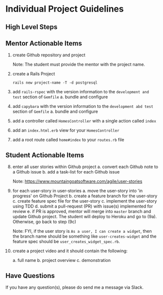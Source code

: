 # Individual Project Guidelines

## High Level Steps

## Mentor Actionable Items

1. create Github repository and project

   Note: The student must provide the mentor with the project name.

2. create a Rails Project

   ```text
   rails new project-name -T -d postgresql
   ```

3. add `rails-rspec` with the version information to the `development and test` section of `Gemfile`
   a. bundle and configure

4. add `capybara` with the version information to the `development abd test` section of `Gemfile`
   a. bundle and configure

5. add a controller called `HomesController` with a single action called `index`

6. add an `index.html.erb` view for your `HomesController`

7. add a root route called `home#index` to your `routes.rb` file

## Student Actionable Items

8. enter all user stories within Github project
   a. convert each Github note to a Github issue
   b. add a task-list for each Github issue

   Note: https://www.mountaingoatsoftware.com/agile/user-stories

9. for each user-story in user-stories
   a. move the user-story into 'in progress' on Github Project
   b. create a feature branch for the user-story
   c. create feature spec file for the user-story
   c. implement the user-story using TDD
   d. submit a pull-request (PR) with issue(s) implemented for review
   e. if PR is approved, mentor will merge into `master` branch and update Github project. The student will deploy to Heroku and go to (9a). Otherwise, go back to step (9c)

   Note: FYI, if the user story is `As a user, I can create a widget`, then the branch name should be something like `user-creates-widget` and the feature spec should be `user_creates_widget_spec.rb`.

10. create a project video and it should contain the following:

    a. full name
    b. project overview
    c. demonstration

## Have Questions

If you have any question(s), please do send me a message via Slack.

